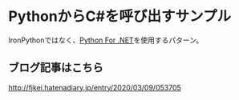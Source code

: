 # PythonからC#を呼び出すサンプル

IronPythonではなく、[Python For .NET](http://pythonnet.github.io/)を使用するパターン。

## ブログ記事はこちら

http://fjkei.hatenadiary.jp/entry/2020/03/09/053705
